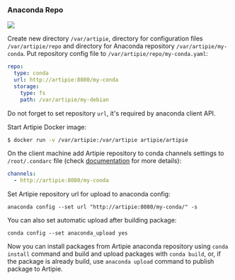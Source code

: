 ### Anaconda Repo

![](https://github.com/artipie/artipie/workflows/Proof::conda/badge.svg)

Create new directory `/var/artipie`, directory for configuration files
`/var/artipie/repo` and directory for Anaconda repository `/var/artipie/my-conda`.
Put repository config file to `/var/artipie/repo/my-conda.yaml`:

```yaml
repo:
  type: conda
  url: http://artipie:8080/my-conda
  storage:
    type: fs
    path: /var/artipie/my-debian
```

Do not forget to set repository `url`, it's required by anaconda client API.

Start Artipie Docker image:

```bash
$ docker run -v /var/artipie:/var/artipie artipie/artipie
```

On the client machine add Artipie repository to conda channels settings to `/root/.condarc` file 
(check [documentation](https://conda.io/projects/conda/en/latest/user-guide/configuration/use-condarc.html) for more details):

```yaml
channels:
  - http://artipie:8080/my-conda
```
Set Artipie repository url for upload to anaconda config:
```commandline
anaconda config --set url "http://artipie:8080/my-conda/" -s
```
You can also set automatic upload after building package:
```commandline
conda config --set anaconda_upload yes
``` 

Now you can install packages from Artipie anaconda repository using `conda install` command and 
build and upload packages with `conda build`, or, if the package is already build, 
use `anaconda upload` command to publish package to Artipie.

